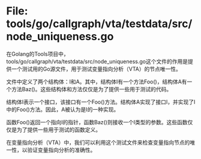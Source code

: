 # File: tools/go/callgraph/vta/testdata/src/node_uniqueness.go

在Golang的Tools项目中，tools/go/callgraph/vta/testdata/src/node_uniqueness.go这个文件的作用是提供一个测试用的Go源文件，用于测试变量指向分析（VTA）的节点唯一性。

文件中定义了两个结构体：I和A。其中，结构体I有一个方法Foo()，结构体A有一个方法Baz()。这些结构体和方法仅仅是为了提供一些用于测试的代码。

结构体I表示一个接口，该接口有一个Foo()方法。结构体A实现了接口I，并实现了I中的Foo()方法。因此，A被认为是I的一种实现。

函数Foo()返回一个指向I的指针，函数Baz()则接收一个I类型的参数。这些函数仅仅是为了提供一些用于测试的函数定义。

在变量指向分析（VTA）中，我们可以利用这个测试文件来检查变量指向节点的唯一性，以验证变量指向分析的准确性。

